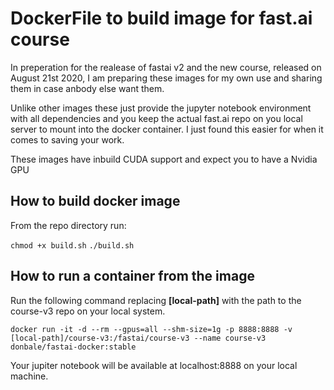# DockerFile to build image for fast.ai course

In preperation for the realease of fastai v2 and the new course, released on August 21st 2020, I am preparing these images for my own use and sharing them in case anbody else want them.

Unlike other images these just provide the jupyter notebook environment with all dependencies and you keep the actual fast.ai repo on you local server to mount into the docker container. I just found this easier for when it comes to saving your work.

These images have inbuild CUDA support and expect you to have a Nvidia GPU

## How to build docker image

From the repo directory run:

`chmod +x build.sh`
`./build.sh`

## How to run a container from the image

Run the following command replacing **[local-path]** with the path to the course-v3 repo on your local system.

`docker run -it -d --rm --gpus=all --shm-size=1g -p 8888:8888 -v [local-path]/course-v3:/fastai/course-v3 --name course-v3 donbale/fastai-docker:stable`

Your jupiter notebook will be available at localhost:8888 on your local machine.
